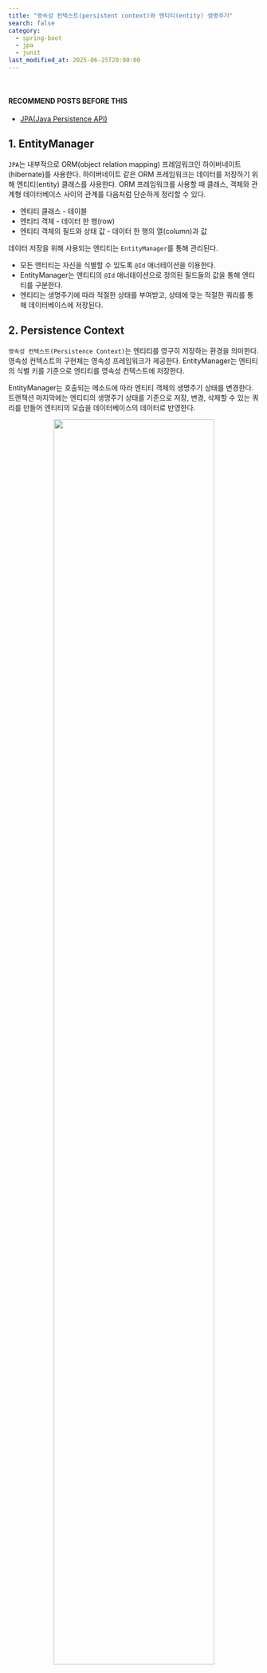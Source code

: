 ```yaml
---
title: "영속성 컨텍스트(persistent context)와 엔티티(entity) 생명주기"
search: false
category:
  - spring-boot
  - jpa
  - junit
last_modified_at: 2025-06-25T20:00:00
---
```


<br/>

#### RECOMMEND POSTS BEFORE THIS

- [JPA(Java Persistence API)][java-persistence-api-link]

## 1. EntityManager 

`JPA`는 내부적으로 ORM(object relation mapping) 프레임워크인 하이버네이트(hibernate)를 사용한다. 하이버네이트 같은 ORM 프레임워크는 데이터를 저장하기 위해 엔티티(entity) 클래스를 사용한다. ORM 프레임워크를 사용할 때 클래스, 객체와 관계형 데이터베이스 사이의 관계를 다음처럼 단순하게 정리할 수 있다.

- 엔티티 클래스 - 테이블
- 엔티티 객체 - 데이터 한 행(row)
- 엔티티 객체의 필드와 상태 값 - 데이터 한 행의 열(column)과 값 

데이터 저장을 위해 사용되는 엔티티는 `EntityManager`를 통해 관리된다. 

- 모든 엔티티는 자신을 식별할 수 있도록 `@Id` 애너테이션을 이용한다.
- EntityManager는 엔티티의 `@Id` 애너테이션으로 정의된 필드들의 값을 통해 엔티티를 구분한다.
- 엔티티는 생명주기에 따라 적절한 상태를 부여받고, 상태에 맞는 적절한 쿼리를 통해 데이터베이스에 저장된다. 

## 2. Persistence Context

`영속성 컨텍스트(Persistence Context)`는 엔티티를 영구히 저장하는 환경을 의미한다. 영속성 컨텍스트의 구현체는 영속성 프레임워크가 제공한다. EntityManager는 엔티티의 식별 키를 기준으로 엔티티를 영속성 컨텍스트에 저장한다. 

EntityManager는 호출되는 메소드에 따라 엔티티 객체의 생명주기 상태를 변경한다. 트랜잭션 마지막에는 엔티티의 생명주기 상태를 기준으로 저장, 변경, 삭제할 수 있는 쿼리를 만들어 엔티티의 모습을 데이터베이스의 데이터로 반영한다. 

<div align="center">
  <img src="/images/posts/2021/jpa-persistence-context-01.png" width="80%" class="image__border">
</div>

## 3. Entity Lifecycle

엔티티는 관리 대상인지, 관리 대상이 아닌지, 제거할 대상인지에 따라 EntityManager에게 적절한 상태를 부여받는다. 이를 엔티티의 생명주기(lifecycle)라고 하며 다음과 같은 상태들이 존재한다. 

- New
- Managed
- Detached
- Removed

각 생명주기 상태가 어떤 식으로 반영, 변경되는지 살펴보자. 엔티티 라이프사이클의 흐름은 다음과 같다.

- 각 상태에서 다른 상태로 이동할 수 있는 방향이 화살표로 표시되어 있다.
- 각 상태에서 다른 상태로 이동하기 위한 EntityManager의 메소드가 표시되어 있다.

<div align="center">
  <img src="/images/posts/2021/jpa-persistence-context-02.png" width="60%" class="image__border">
</div>
<center>https://gunlog.dev/JPA-Persistence-Context/</center>

<br/>

지금부터 JPA에서 말하는 엔티티의 상태와 EntityManager의 메소드를 호출에 따라 엔티티 상태가 어떻게 변경되는지 살펴보자. 먼저 비영속(new/transient) 상태를 살펴보자.

- 엔티티 객체를 새로 생성한 상태이다.
- 어플리케이션 메모리에만 존재하는 상태이며 EntityManager에 의해 별도로 관리되지 않는다. 

```java
    Member member = new Member();
    member.setId("010-1234-1234");
    member.setName("Junhyunny");
```

다음은 영속(managed) 상태에 대해 살펴보자.

- 엔티티 객체를 EntityManager가 관리하고 있는 상태이다.
  - 영속성 컨텍스트에 저장된 상태이다.
- 엔티티는 다음과 같은 시점에 영속 상태가 된다. 
  - 엔티티가 `persist` 메소드를 통해 영속성 컨텍스트에 저장되는 시점
  - EntityManager가 데이터베이스에서 데이터를 조회하는 시점
  - 상태 관리에서 제외된 엔티티가 `merge` 메소드를 통해 영속성 컨텍스트로 복귀하는 시점

```java
    Member member = new Member();
    member.setId("010-1234-1234");
    member.setName("Junhyunny");
    entityManager.persist(member);
```

다음은 준영속(detached) 상태이다.

- EntityManager에 의해 관리되다가 영속성 컨텍스트에서 제외된 상태이다.
- `detach` 메소드를 통해 영속성 컨텍스트에서 분리된다. 
- 준영속 상태 객체의 상태 변화는 EntityManager가 감지하지 못하여 데이터베이스에 반영되지 않는다. 
- EntityManager에 의해 관리되지 않을 뿐 데이터베이스에서 삭제되진 않는다. 

```java
    Member member = entityManager.find(Member.class, "01012341234");
    entityManager.detach(member);
```

마지막으로 삭제(removed) 상태이다.

- 엔티티를 삭제하겠다고 표시된 상태이다. 
- `remove` 메소드에 의해 삭제 상태로 변경된다. 

```java
    Member member = entityManager.find(Member.class, "01012341234");
    entityManager.remove(member);
```

## 3. Tests for EntityManager methods

간단한 테스트 코드들을 통해 EntityManager 메소드 동작 결과들을 살펴보자. 처음은 `persist` 메소드이다.

1. 새로 생성한 객체를 persist 메소드를 통해 영속성 컨텍스트에 저장한다.
2. 트랜잭션을 커밋(commit)하고, 영속성 컨텍스트를 모두 정리한다.
3. find 메소드로 엔티티를 데이터베이스에서 조회한다.
4. 조회한 엔티티의 상태 값을 확인한다. 
  - ID 값은 "010-1234-1234" 이다.
  - 이름 값은 "Junhyunny" 이다.

```java
package blog.in.action.lifecycle;

import blog.in.action.entity.Member;
import lombok.extern.slf4j.Slf4j;
import org.junit.jupiter.api.Test;
import org.springframework.boot.test.context.SpringBootTest;

import javax.persistence.EntityManager;
import javax.persistence.EntityManagerFactory;
import javax.persistence.PersistenceUnit;

import static org.hamcrest.MatcherAssert.assertThat;
import static org.hamcrest.Matchers.equalTo;

@Slf4j
@SpringBootTest(properties = {
        "spring.jpa.show-sql=true",
})
public class PersistTest {

    @PersistenceUnit
    private EntityManagerFactory factory;

    void persistAndClear(EntityManager em, Member member) {
        em.getTransaction().begin();
        em.persist(member);
        em.getTransaction().commit();
        em.clear();
    }

    @Test
    void find_member_after_persist() {
        EntityManager em = factory.createEntityManager();
        try {
            Member member = new Member();
            member.setId("010-1234-1234");
            member.setName("Junhyunny");
            persistAndClear(em, member);

            member = em.find(Member.class, "010-1234-1234");

            assertThat(member.getId(), equalTo("010-1234-1234"));
            assertThat(member.getName(), equalTo("Junhyunny"));
        } catch (Exception ex) {
            em.getTransaction().rollback();
            throw new RuntimeException(ex);
        } finally {
            em.close();
        }
    }
}
```

테스트는 정상적으로 통과하며, 다음과 같은 수행 로그를 남긴다.

- 트랜잭션이 커밋되는 시점에 `insert` 쿼리가 수행된다.
- `find` 메소드를 통해 엔티티 조회 시 `select` 쿼리가 수행된다.

```
Hibernate: insert into tb_member (name, id) values (?, ?)
Hibernate: select member0_.id as id1_0_0_, member0_.name as name2_0_0_ from tb_member member0_ where member0_.id=?
```

다음은 `detach` 메소드를 테스트해본다. 두 가지를 테스트한다.

- 준영속 상태 엔티티를 변경하면 데이터베이스에 반영되는가?
- 준영속 상태 엔티티를 제거(remove)하면 무슨 현상이 발생하는가?

먼저 준영속 상태 엔티티를 변경했을 때 데이터베이스에 반영이되는지 확인하는 테스트를 살펴보자.

1. 조회한 엔티티를 detach 메소드를 통해 준영속 상태로 만든다.
2. 객체 이름을 "Jua"로 변경한다.
3. 트랜잭션을 커밋하고, 영속성 컨텍스트를 모두 정리한다.
4. find 메소드로 엔티티를 데이터베이스에서 다시 조회한다.
5. 조회한 엔티티의 이름 값이 "Junhyunny"인지 확인한다.

```java
package blog.in.action.lifecycle;

import blog.in.action.entity.Member;
import lombok.extern.slf4j.Slf4j;
import org.junit.jupiter.api.BeforeEach;
import org.junit.jupiter.api.Test;
import org.springframework.boot.test.context.SpringBootTest;

import javax.persistence.EntityManager;
import javax.persistence.EntityManagerFactory;
import javax.persistence.PersistenceUnit;

import static org.hamcrest.MatcherAssert.assertThat;
import static org.hamcrest.Matchers.equalTo;
import static org.junit.jupiter.api.Assertions.assertThrows;

@Slf4j
@SpringBootTest(properties = {
        "spring.jpa.show-sql=true",
})
public class DetachTest {

    @PersistenceUnit
    private EntityManagerFactory factory;

    @BeforeEach
    void beforeEach() {
        EntityManager em = factory.createEntityManager();
        try {
            em.getTransaction().begin();
            Member member = new Member();
            member.setId("010-1234-1234");
            member.setName("Junhyunny");
            em.persist(member);
            em.getTransaction().commit();
        } catch (Exception ex) {
            em.getTransaction().rollback();
            throw new RuntimeException(ex);
        } finally {
            em.close();
        }
    }

    @Test
    void detached_entity_is_not_updated() {
        EntityManager em = factory.createEntityManager();
        try {
            em.getTransaction().begin();
            Member member = em.find(Member.class, "010-1234-1234");
            em.detach(member);
            member.setName("Jua");
            em.getTransaction().commit();
            em.clear();


            member = em.find(Member.class, "010-1234-1234");
            assertThat(member.getName(), equalTo("Junhyunny"));
        } catch (Exception ex) {
            em.getTransaction().rollback();
            throw new RuntimeException(ex);
        } finally {
            em.close();
        }
    }

    // ...
}
```

테스트는 정상적으로 통과하며, 다음과 같은 수행 로그를 남긴다.

- 테스트 시작 전 테스트 데이터를 삽입하면서 `insert` 쿼리가 수행된다.
- 테스트 초반에 `find` 메소드로 엔티티를 조회하면서 `select` 쿼리가 수행된다.
- 준영속 상태 엔티티 변화는 데이터베이스에 반영되지 않으므로 `update` 쿼리가 수행되지 않는다.
- `find` 메소드로 다시 엔티티를 조회할 때 `select` 쿼리가 수행된다. 

```
Hibernate: insert into tb_member (name, id) values (?, ?)
Hibernate: select member0_.id as id1_0_0_, member0_.name as name2_0_0_ from tb_member member0_ where member0_.id=?
Hibernate: select member0_.id as id1_0_0_, member0_.name as name2_0_0_ from tb_member member0_ where member0_.id=?
```

다음은 준영속 상태 엔티티를 제거하면 무슨 현상이 발생하는지 확인하는 테스트다.

1. 조회한 엔티티를 detach 메소드를 통해 준영속 상태로 만든다.
2. 준영속 상태 객체를 remove 메소드를 통해 제거 대상으로 만든다.
3. IllegalArgumentException 예외가 발생하는지 확인한다.
4. 발생한 예외의 메시지를 로그로 확인한다.

```java
package blog.in.action.lifecycle;

import blog.in.action.entity.Member;
import lombok.extern.slf4j.Slf4j;
import org.junit.jupiter.api.BeforeEach;
import org.junit.jupiter.api.Test;
import org.springframework.boot.test.context.SpringBootTest;

import javax.persistence.EntityManager;
import javax.persistence.EntityManagerFactory;
import javax.persistence.PersistenceUnit;

import static org.hamcrest.MatcherAssert.assertThat;
import static org.hamcrest.Matchers.equalTo;
import static org.junit.jupiter.api.Assertions.assertThrows;

@Slf4j
@SpringBootTest(properties = {
        "spring.jpa.show-sql=true",
})
public class DetachTest {

    @PersistenceUnit
    private EntityManagerFactory factory;

    @BeforeEach
    void beforeEach() {
        EntityManager em = factory.createEntityManager();
        try {
            em.getTransaction().begin();
            Member member = new Member();
            member.setId("010-1234-1234");
            member.setName("Junhyunny");
            em.persist(member);
            em.getTransaction().commit();
        } catch (Exception ex) {
            em.getTransaction().rollback();
            throw new RuntimeException(ex);
        } finally {
            em.close();
        }
    }

    // ...

    @Test
    void throw_exception_when_remove_detached_entity() {
        EntityManager em = factory.createEntityManager();
        try {
            em.getTransaction().begin();
            Member member = em.find(Member.class, "010-1234-1234");
            em.detach(member);

            Throwable throwable = assertThrows(IllegalArgumentException.class, () -> em.remove(member));
            log.warn(throwable.getMessage());
        } catch (Exception ex) {
            em.getTransaction().rollback();
            throw new RuntimeException(ex);
        } finally {
            em.close();
        }
    }
}
```

테스트는 정상적으로 통과하며, 다음과 같은 수행 로그를 남긴다.

- 테스트 시작 전 테스트 데이터를 삽입하면서 `insert` 쿼리가 수행된다.
- 테스트 초반에 `find` 메소드로 엔티티를 조회하면서 `select` 쿼리가 수행된다.
- 영속성 컨텍스트에서 관리되지 않는 엔티티가 `remove` 메소드에 전달된다.
  - 영속성 컨텍스트에 관리되지 않는 엔티티이므로 데이터베이스에 해당 엔티티가 존재하는지 확인하고자 `select` 쿼리가 수행된다.
  - 비영속 엔티티를 사용해도 `select` 쿼리가 동일하게 발생한다.
- `IllegalArgumentException` 예외가 발생하면서 다음과 같은 에러 메시지를 출력한다. 
  - Removing a detached instance blog.in.action.entity.Member#010-1234-1234

```
Hibernate: insert into tb_member (name, id) values (?, ?)
Hibernate: select member0_.id as id1_0_0_, member0_.name as name2_0_0_ from tb_member member0_ where member0_.id=?
Hibernate: select member_.id, member_.name as name2_0_ from tb_member member_ where member_.id=?
2022-09-25 02:40:02.340  WARN 55106 --- [           main] blog.in.action.lifecycle.DetachTest      : Removing a detached instance blog.in.action.entity.Member#010-1234-1234
```

마지막으로 `remove` 메소드에 대한 테스트를 수행한다. remove 메소드를 통해 엔티티를 삭제 상태로 만들고, 데이터베이스에서 삭제되는지 확인한다. 

1. 조회한 엔티티를 remove 메소드를 통해 삭제 상태로 만든다.
2. 트랜잭션을 커밋하고, 영속성 컨텍스트를 모두 정리한다.
3. find 메소드로 엔티티를 데이터베이스에서 다시 조회한다.
4. 조회된 엔티티가 없음을 확인한다.

```java
package blog.in.action.lifecycle;

import blog.in.action.entity.Member;
import lombok.extern.slf4j.Slf4j;
import org.junit.jupiter.api.BeforeEach;
import org.junit.jupiter.api.Test;
import org.springframework.boot.test.context.SpringBootTest;

import javax.persistence.EntityManager;
import javax.persistence.EntityManagerFactory;
import javax.persistence.PersistenceUnit;

import static org.hamcrest.MatcherAssert.assertThat;
import static org.hamcrest.Matchers.equalTo;

@Slf4j
@SpringBootTest(properties = {
        "spring.jpa.show-sql=true",
})
public class RemoveTest {

    @PersistenceUnit
    private EntityManagerFactory factory;

    @BeforeEach
    void beforeEach() {
        EntityManager em = factory.createEntityManager();
        try {
            em.getTransaction().begin();
            Member member = new Member();
            member.setId("010-1234-1234");
            member.setName("Junhyunny");
            em.persist(member);
            em.getTransaction().commit();
        } catch (Exception ex) {
            em.getTransaction().rollback();
            throw new RuntimeException(ex);
        } finally {
            em.close();
        }
    }

    void removeByIdAndClear(EntityManager em, String id) {
        em.getTransaction().begin();
        Member member = em.find(Member.class, id);
        em.remove(member);
        em.getTransaction().commit();
        em.clear();
    }

    @Test
    void entity_is_null_when_find_removed_entity() {
        EntityManager em = factory.createEntityManager();
        try {
            removeByIdAndClear(em, "010-1234-1234");

            Member member = em.find(Member.class, "010-1234-1234");

            assertThat(member, equalTo(null));
        } catch (Exception ex) {
            em.getTransaction().rollback();
            throw new RuntimeException(ex);
        } finally {
            em.close();
        }
    }
}
```

테스트는 정상적으로 통과하며, 다음과 같은 수행 로그를 남긴다.

- 테스트 시작 전 테스트 데이터를 삽입하면서 `insert` 쿼리가 수행된다.
- 테스트 초반에 `find` 메소드로 엔티티를 조회하면서 `select` 쿼리가 수행된다.
- `remove` 메소드로 엔티티를 삭제 상태로 만들고, 트랜잭션을 커밋하면 `delete` 쿼리가 수행된다.
- `find` 메소드로 다시 엔티티를 조회할 때 `select` 쿼리가 수행된다. 

```
Hibernate: insert into tb_member (name, id) values (?, ?)
Hibernate: select member0_.id as id1_0_0_, member0_.name as name2_0_0_ from tb_member member0_ where member0_.id=?
Hibernate: delete from tb_member where id=?
Hibernate: select member0_.id as id1_0_0_, member0_.name as name2_0_0_ from tb_member member0_ where member0_.id=?
```

## CLOSING

persist 메소드와 remove 메소드 호출 시점에 쿼리가 수행되지 않는 현상은 `JPA` 지연 쓰기(write-behind) 기능 때문이다. 관련된 내용은 다음 포스트에서 자세히 다룬다.

#### TEST CODE REPOSITORY

- <https://github.com/Junhyunny/blog-in-action/tree/master/2021-02-02-jpa-persistence-context>

#### RECOMMEND NEXT POSTS

- [EntityManager 특징과 영속성 컨텍스트 장점][persistence-context-advantages-link]
- [JPA 플러쉬(flush)][jpa-flush-link]
- [JPA Clear][jpa-clear-link]

#### REFERENCE

- <https://gunlog.dev/JPA-Persistence-Context/>
- <https://gmlwjd9405.github.io/2019/08/06/persistence-context.html>

[java-persistence-api-link]: https://junhyunny.github.io/spring-boot/jpa/java-persistence-api/

[persistence-context-advantages-link]: https://junhyunny.github.io/spring-boot/jpa/junit/persistence-context-advantages/
[jpa-flush-link]: https://junhyunny.github.io/spring-boot/jpa/junit/jpa-flush/
[jpa-clear-link]: https://junhyunny.github.io/spring-boot/jpa/junit/jpa-clear/